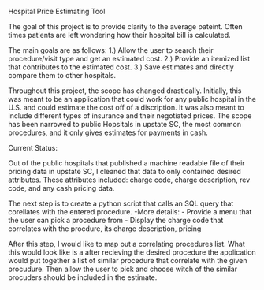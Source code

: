 Hospital Price Estimating Tool

The goal of this project is to provide clarity to the average pateint. Often times patients are left wondering how their hospital bill is calculated.

The main goals are as follows:
1.) Allow the user to search their procedure/visit type and get an estimated cost.
2.) Provide an itemized list that contributes to the estimated cost.
3.) Save estimates and directly compare them to other hospitals.

Throughout this project, the scope has changed drastically. Initially, this was meant to be an application that could work for any public hospital in the U.S. and could estimate the cost off of a discription. It was also meant to include different types of insurance and their negotiated prices. The scope has been narrowed to public Hopsitals in upstate SC, the most common procedures, and it only gives estimates for payments in cash.

Current Status:

Out of the public hospitals that published a machine readable file of their pricing data in upstate SC, I cleaned that data to only contained desired attributes. These attributes included: charge code, charge description, rev code, and any cash pricing data.

The next step is to create a python script that calls an SQL query that corellates with the entered procedure.
  -More details:
    - Provide a menu that the user can pick a procedure from
    - Display the charge code that correlates with the procdure, its charge description, pricing

After this step, I would like to map out a correlating procedures list. What this would look like is a after recieving the desired procedure the application would put together a list of similar procedure that correlate with the given procudure. Then allow the user to pick and choose witch of the similar procuders should be included in the estimate. 
